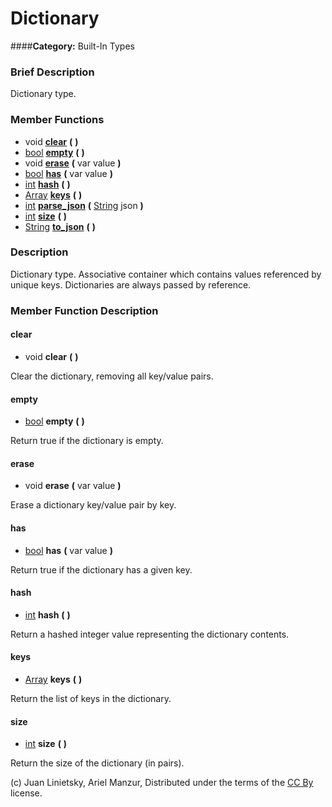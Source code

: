 #  Dictionary  
####**Category:** Built-In Types

###  Brief Description  
Dictionary type.

###  Member Functions 
  * void  **[clear](#clear)**  **(** **)**
  * [bool](class_bool)  **[empty](#empty)**  **(** **)**
  * void  **[erase](#erase)**  **(** var value  **)**
  * [bool](class_bool)  **[has](#has)**  **(** var value  **)**
  * [int](class_int)  **[hash](#hash)**  **(** **)**
  * [Array](class_array)  **[keys](#keys)**  **(** **)**
  * [int](class_int)  **[parse&#95;json](#parse_json)**  **(** [String](class_string) json  **)**
  * [int](class_int)  **[size](#size)**  **(** **)**
  * [String](class_string)  **[to&#95;json](#to_json)**  **(** **)**

###  Description  
Dictionary type. Associative container which contains values referenced by unique keys. Dictionaries are always passed by reference.

###  Member Function Description  

#### <a name="clear">clear</a>
  * void  **clear**  **(** **)**

Clear the dictionary, removing all key/value pairs.

#### <a name="empty">empty</a>
  * [bool](class_bool)  **empty**  **(** **)**

Return true if the dictionary is empty.

#### <a name="erase">erase</a>
  * void  **erase**  **(** var value  **)**

Erase a dictionary key/value pair by key.

#### <a name="has">has</a>
  * [bool](class_bool)  **has**  **(** var value  **)**

Return true if the dictionary has a given key.

#### <a name="hash">hash</a>
  * [int](class_int)  **hash**  **(** **)**

Return a hashed integer value representing the dictionary contents.

#### <a name="keys">keys</a>
  * [Array](class_array)  **keys**  **(** **)**

Return the list of keys in the dictionary.

#### <a name="size">size</a>
  * [int](class_int)  **size**  **(** **)**

Return the size of the dictionary (in pairs).


(c) Juan Linietsky, Ariel Manzur, Distributed under the terms of the [CC By](https://creativecommons.org/licenses/by/3.0/legalcode) license.
